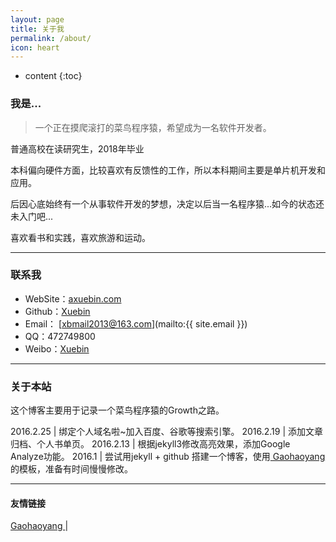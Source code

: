 ```yaml
---
layout: page
title: 关于我
permalink: /about/
icon: heart
---
```

* content
{:toc}

### 我是...

> 一个正在摸爬滚打的菜鸟程序猿，希望成为一名软件开发者。

普通高校在读研究生，2018年毕业  

本科偏向硬件方面，比较喜欢有反馈性的工作，所以本科期间主要是单片机开发和应用。

后因心底始终有一个从事软件开发的梦想，决定以后当一名程序猿...如今的状态还未入门吧...

喜欢看书和实践，喜欢旅游和运动。

---

### 联系我

* WebSite：[axuebin.com](http://axuebin.com)
* Github：[Xuebin](http://github.com/xb9207)
* Email： [xbmail2013@163.com](mailto:{{ site.email }})
* QQ：472749800
* Weibo：[Xuebin](http://weibo.com/1743042963/)

---

### 关于本站   

这个博客主要用于记录一个菜鸟程序猿的Growth之路。

2016.2.25 | 绑定个人域名啦~加入百度、谷歌等搜索引擎。
2016.2.19 | 添加文章归档、个人书单页。
2016.2.13 | 根据jekyll3修改高亮效果，添加Google Analyze功能。
2016.1          |  尝试用jekyll + github 搭建一个博客，使用[ Gaohaoyang ](http://gaohaoyang.github.io/) 的模板，准备有时间慢慢修改。
 
---

#### 友情链接

[ Gaohaoyang ](http://gaohaoyang.github.io/) \| 

